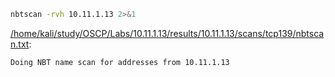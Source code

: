 ```bash
nbtscan -rvh 10.11.1.13 2>&1
```

[/home/kali/study/OSCP/Labs/10.11.1.13/results/10.11.1.13/scans/tcp139/nbtscan.txt](file:///home/kali/study/OSCP/Labs/10.11.1.13/results/10.11.1.13/scans/tcp139/nbtscan.txt):

```
Doing NBT name scan for addresses from 10.11.1.13



```
